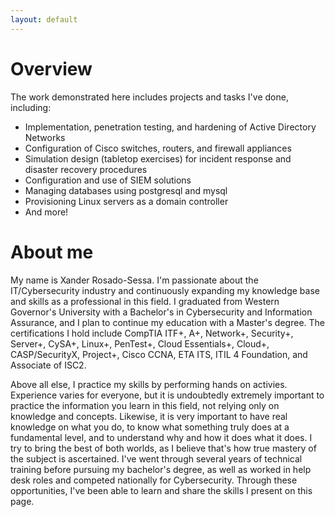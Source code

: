 ```yaml
---
layout: default
---
```


# Overview

The work demonstrated here includes projects and tasks I've done, including:
* Implementation, penetration testing, and hardening of Active Directory Networks
* Configuration of Cisco switches, routers, and firewall appliances
* Simulation design (tabletop exercises) for incident response and disaster recovery procedures
* Configuration and use of SIEM solutions
* Managing databases using postgresql and mysql
* Provisioning Linux servers as a domain controller
* And more!

# About me

My name is Xander Rosado-Sessa. I'm passionate about the IT/Cybersecurity industry and continuously expanding my knowledge base and skills as a professional in this field. I graduated from Western Governor's University with a Bachelor's in Cybersecurity and Information Assurance, and I plan to continue my education with a Master's degree. The certifications I hold include CompTIA ITF+, A+, Network+, Security+, Server+, CySA+, Linux+, PenTest+, Cloud Essentials+, Cloud+, CASP/SecurityX, Project+, Cisco CCNA, ETA ITS, ITIL 4 Foundation, and Associate of ISC2. 

Above all else, I practice my skills by performing hands on activies. Experience varies for everyone, but it is undoubtedly extremely important to practice the information you learn in this field, not relying only on knowledge and concepts. Likewise, it is very important to have real knowledge on what you do, to know what something truly does at a fundamental level, and to understand why and how it does what it does. I try to bring the best of both worlds, as I believe that's how true mastery of the subject is ascertained. I've went through several years of technical training before pursuing my bachelor's degree, as well as worked in help desk roles and competed nationally for Cybersecurity. Through these opportunities, I've been able to learn and share the skills I present on this page.  
